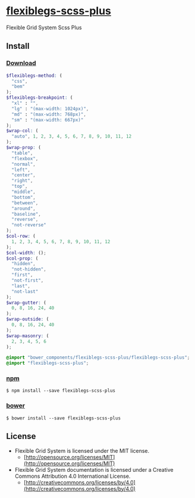 # [flexiblegs-scss-plus](http://flexible.gs)

Flexible Grid System Scss Plus

## Install

### [Download](https://raw.githubusercontent.com/flexiblegs/flexiblegs-scss-plus/master/flexiblegs-scss-plus.scss)
```scss
$flexiblegs-method: (
  "css",
  "bem"
);
$flexiblegs-breakpoint: (
  "xl" : "",
  "lg" : "(max-width: 1024px)",
  "md" : "(max-width: 768px)",
  "sm" : "(max-width: 667px)"
);
$wrap-col: (
  "auto", 1, 2, 3, 4, 5, 6, 7, 8, 9, 10, 11, 12
);
$wrap-prop: (
  "table",
  "flexbox",
  "normal",
  "left",
  "center",
  "right",
  "top",
  "middle",
  "bottom",
  "between",
  "around",
  "baseline",
  "reverse",
  "not-reverse"
);
$col-row: (
  1, 2, 3, 4, 5, 6, 7, 8, 9, 10, 11, 12
);
$col-width: ();
$col-prop: (
  "hidden",
  "not-hidden",
  "first",
  "not-first",
  "last",
  "not-last"
);
$wrap-gutter: (
  0, 8, 16, 24, 40
);
$wrap-outside: (
  0, 8, 16, 24, 40
);
$wrap-masonry: (
  2, 3, 4, 5, 6
);

@import "bower_components/flexiblegs-scss-plus/flexiblegs-scss-plus";
@import "flexiblegs-scss-plus";
```

### [npm](https://www.npmjs.com/package/flexiblegs-scss-plus)
```
$ npm install --save flexiblegs-scss-plus
```

### [bower](http://bower.io/search/?q=flexiblegs-scss-plus)
```
$ bower install --save flexiblegs-scss-plus
```

## License
- Flexible Grid System is licensed under the MIT license.
  - [http://opensource.org/licenses/MIT](http://opensource.org/licenses/MIT)
- Flexible Grid System documentation is licensed under a Creative Commons Attribution 4.0 International License.
  - [http://creativecommons.org/licenses/by/4.0](http://creativecommons.org/licenses/by/4.0)
